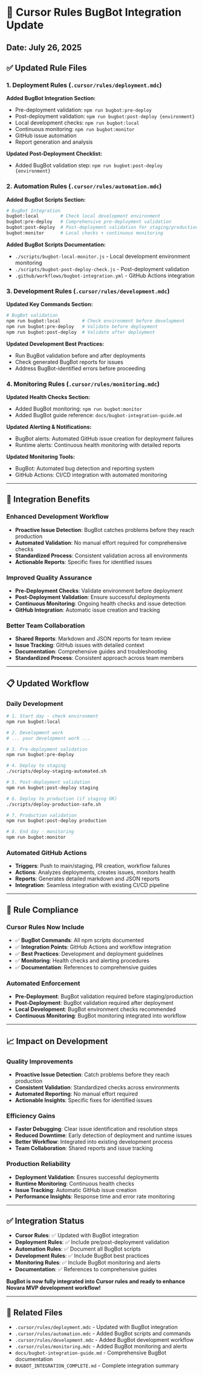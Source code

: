 # 🎯 Cursor Rules BugBot Integration Update

## **Date**: July 26, 2025

## **✅ Updated Rule Files**

### **1. Deployment Rules** (`.cursor/rules/deployment.mdc`)
**Added BugBot Integration Section:**
- Pre-deployment validation: `npm run bugbot:pre-deploy`
- Post-deployment validation: `npm run bugbot:post-deploy {environment}`
- Local development checks: `npm run bugbot:local`
- Continuous monitoring: `npm run bugbot:monitor`
- GitHub issue automation
- Report generation and analysis

**Updated Post-Deployment Checklist:**
- Added BugBot validation step: `npm run bugbot:post-deploy {environment}`

### **2. Automation Rules** (`.cursor/rules/automation.mdc`)
**Added BugBot Scripts Section:**
```bash
# BugBot Integration
bugbot:local        # Check local development environment
bugbot:pre-deploy   # Comprehensive pre-deployment validation
bugbot:post-deploy  # Post-deployment validation for staging/production
bugbot:monitor      # Local checks + continuous monitoring
```

**Added BugBot Scripts Documentation:**
- `./scripts/bugbot-local-monitor.js` - Local development environment monitoring
- `./scripts/bugbot-post-deploy-check.js` - Post-deployment validation
- `.github/workflows/bugbot-integration.yml` - GitHub Actions integration

### **3. Development Rules** (`.cursor/rules/development.mdc`)
**Updated Key Commands Section:**
```bash
# BugBot validation
npm run bugbot:local        # Check environment before development
npm run bugbot:pre-deploy   # Validate before deployment
npm run bugbot:post-deploy  # Validate after deployment
```

**Updated Development Best Practices:**
- Run BugBot validation before and after deployments
- Check generated BugBot reports for issues
- Address BugBot-identified errors before proceeding

### **4. Monitoring Rules** (`.cursor/rules/monitoring.mdc`)
**Updated Health Checks Section:**
- Added BugBot monitoring: `npm run bugbot:monitor`
- Added BugBot guide reference: `docs/bugbot-integration-guide.md`

**Updated Alerting & Notifications:**
- BugBot alerts: Automated GitHub issue creation for deployment failures
- Runtime alerts: Continuous health monitoring with detailed reports

**Updated Monitoring Tools:**
- BugBot: Automated bug detection and reporting system
- GitHub Actions: CI/CD integration with automated monitoring

---

## **🎯 Integration Benefits**

### **Enhanced Development Workflow**
- **Proactive Issue Detection**: BugBot catches problems before they reach production
- **Automated Validation**: No manual effort required for comprehensive checks
- **Standardized Process**: Consistent validation across all environments
- **Actionable Reports**: Specific fixes for identified issues

### **Improved Quality Assurance**
- **Pre-Deployment Checks**: Validate environment before deployment
- **Post-Deployment Validation**: Ensure successful deployments
- **Continuous Monitoring**: Ongoing health checks and issue detection
- **GitHub Integration**: Automatic issue creation and tracking

### **Better Team Collaboration**
- **Shared Reports**: Markdown and JSON reports for team review
- **Issue Tracking**: GitHub issues with detailed context
- **Documentation**: Comprehensive guides and troubleshooting
- **Standardized Process**: Consistent approach across team members

---

## **📋 Updated Workflow**

### **Daily Development**
```bash
# 1. Start day - check environment
npm run bugbot:local

# 2. Development work
# ... your development work ...

# 3. Pre-deployment validation
npm run bugbot:pre-deploy

# 4. Deploy to staging
./scripts/deploy-staging-automated.sh

# 5. Post-deployment validation
npm run bugbot:post-deploy staging

# 6. Deploy to production (if staging OK)
./scripts/deploy-production-safe.sh

# 7. Production validation
npm run bugbot:post-deploy production

# 8. End day - monitoring
npm run bugbot:monitor
```

### **Automated GitHub Actions**
- **Triggers**: Push to main/staging, PR creation, workflow failures
- **Actions**: Analyzes deployments, creates issues, monitors health
- **Reports**: Generates detailed markdown and JSON reports
- **Integration**: Seamless integration with existing CI/CD pipeline

---

## **🔧 Rule Compliance**

### **Cursor Rules Now Include**
- ✅ **BugBot Commands**: All npm scripts documented
- ✅ **Integration Points**: GitHub Actions and workflow integration
- ✅ **Best Practices**: Development and deployment guidelines
- ✅ **Monitoring**: Health checks and alerting procedures
- ✅ **Documentation**: References to comprehensive guides

### **Automated Enforcement**
- **Pre-Deployment**: BugBot validation required before staging/production
- **Post-Deployment**: BugBot validation required after deployment
- **Local Development**: BugBot environment checks recommended
- **Continuous Monitoring**: BugBot monitoring integrated into workflow

---

## **📈 Impact on Development**

### **Quality Improvements**
- **Proactive Issue Detection**: Catch problems before they reach production
- **Consistent Validation**: Standardized checks across environments
- **Automated Reporting**: No manual effort required
- **Actionable Insights**: Specific fixes for identified issues

### **Efficiency Gains**
- **Faster Debugging**: Clear issue identification and resolution steps
- **Reduced Downtime**: Early detection of deployment and runtime issues
- **Better Workflow**: Integrated into existing development process
- **Team Collaboration**: Shared reports and issue tracking

### **Production Reliability**
- **Deployment Validation**: Ensures successful deployments
- **Runtime Monitoring**: Continuous health checks
- **Issue Tracking**: Automatic GitHub issue creation
- **Performance Insights**: Response time and error rate monitoring

---

## **✅ Integration Status**

- **Cursor Rules**: ✅ Updated with BugBot integration
- **Deployment Rules**: ✅ Include pre/post-deployment validation
- **Automation Rules**: ✅ Document all BugBot scripts
- **Development Rules**: ✅ Include BugBot best practices
- **Monitoring Rules**: ✅ Include BugBot monitoring and alerts
- **Documentation**: ✅ References to comprehensive guides

**BugBot is now fully integrated into Cursor rules and ready to enhance Novara MVP development workflow!**

---

## **🔗 Related Files**

- `.cursor/rules/deployment.mdc` - Updated with BugBot integration
- `.cursor/rules/automation.mdc` - Added BugBot scripts and commands
- `.cursor/rules/development.mdc` - Added BugBot development workflow
- `.cursor/rules/monitoring.mdc` - Added BugBot monitoring and alerts
- `docs/bugbot-integration-guide.md` - Comprehensive BugBot documentation
- `BUGBOT_INTEGRATION_COMPLETE.md` - Complete integration summary 